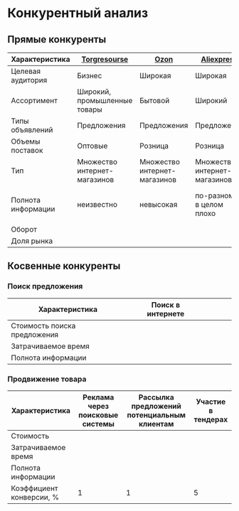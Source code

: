 # Конкурентный анализ

## Прямые конкуренты

| Характеристика     | [Torgresourse](https://torgresourse.com/) | [Ozon](https://ozon.ru)      | [Aliexpress](https://aliexpress.com) | [Alibaba](https://alibaba.com) | [Yandex.Market](https://market.yandex.ru)                     |
|--------------------|-------------------------------------------|------------------------------|--------------------------------------|--------------------------------|---------------------------------------------------------------|
| Целевая аудитория  | Бизнес                                    | Широкая                      | Широкая                              | Бизнес                         | Широкая                                                       |
| Ассортимент        | Широкий, промышленные товары              | Бытовой                      | Широкий                              | Широкий                        | Широкий                                                       |
| Типы объявлений    | Предложения                               | Предложения                  | Предложения                          | Предложения                    | Предложения                                                   |
| Объемы поставок    | Оптовые                                   | Розница                      | Розница                              | Опт                            | Розница                                                       |
| Тип                | Множество интернет-магазинов              | Множество интернет-магазинов | Множество интернет-магазинов         | Объявления                     | Множество интернет-магазинов                                  |
| Полнота информации | неизвестно                                | невысокая                    | по-разному, в целом плохо            | высокая                        | удовлетворительная (есть однотипные параметры, нет детальных) |
| Оборот             |                                           |                              |                                      |                                |                                                               |
| Доля рынка         |                                           |                              |                                      |                                |                                                               |

## Косвенные конкуренты

### Поиск предложения

| Характеристика               | Поиск в интернете |     |     |     |     |
|------------------------------|-------------------|-----|-----|-----|-----|
| Стоимость поиска предложения |                   |     |     |     |     |
| Затрачиваемое время          |                   |     |     |     |     |
| Полнота информации           |                   |     |     |     |     |

### Продвижение товара

| Характеристика           | Реклама через поисковые системы | Рассылка предложений потенциальным клиентам | Участие в тендерах |
|--------------------------|---------------------------------|---------------------------------------------|--------------------|
| Стоимость                |                                 |                                             |                    |
| Затрачиваемое время      |                                 |                                             |                    |
| Полнота информации       |                                 |                                             |                    |
| Коэффициент конверсии, % | 1                               | 1                                           | 5                  |
